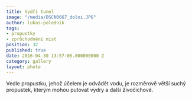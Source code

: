 ```yaml
---
title: Vydří tunel
image: "/media/DSCN0667_dolni.JPG"
author: lukas-polednik
tags:
- propustky
- zprůchodnění míst
position: 32
published: true
date: 2016-04-30 13:57:05.000000000 Z
category: gallery
layout: photo
---
```

Vedle propustku, jehož účelem je odvádět vodu, je rozměrově větší suchý
propustek, kterým mohou putovat vydry a další živočichové.
